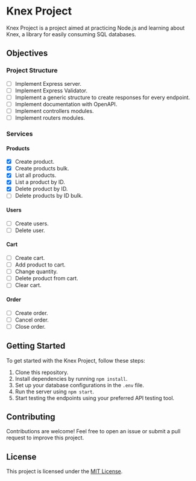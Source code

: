 # Knex Project

Knex Project is a project aimed at practicing Node.js and learning about Knex, a library for easily consuming SQL databases.

## Objectives

### Project Structure

- [ ] Implement Express server.
- [ ] Implement Express Validator.
- [ ] Implement a generic structure to create responses for every endpoint.
- [ ] Implement documentation with OpenAPI.
- [ ] Implement controllers modules.
- [ ] Implement routers modules.

### Services

#### Products

- [x] Create product.
- [x] Create products bulk.
- [x] List all products.
- [x] List a product by ID.
- [x] Delete product by ID.
- [ ] Delete products by ID bulk.

#### Users

- [ ] Create users.
- [ ] Delete user.

#### Cart

- [ ] Create cart.
- [ ] Add product to cart.
- [ ] Change quantity.
- [ ] Delete product from cart.
- [ ] Clear cart.

#### Order

- [ ] Create order.
- [ ] Cancel order.
- [ ] Close order.

## Getting Started

To get started with the Knex Project, follow these steps:

1. Clone this repository.
2. Install dependencies by running `npm install`.
3. Set up your database configurations in the `.env` file.
4. Run the server using `npm start`.
5. Start testing the endpoints using your preferred API testing tool.

## Contributing

Contributions are welcome! Feel free to open an issue or submit a pull request to improve this project.

## License

This project is licensed under the [MIT License](LICENSE).